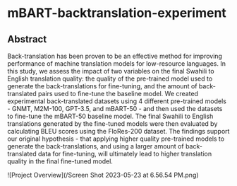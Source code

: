 # mBART-backtranslation-experiment

## Abstract
Back-translation has been proven to be an effective method for improving performance of machine translation models for low-resource languages. In this study, we assess the impact of two variables on the final Swahili to English translation quality: the quality of the pre-trained model used to generate the back-translations for fine-tuning, and the amount of back-translated pairs used to fine-tune the baseline model. We created experimental back-translated datasets using 4 different pre-trained models - GNMT, M2M-100, GPT-3.5, and mBART-50 - and then used the datasets to fine-tune the mBART-50 baseline model. The final Swahili to English translations generated by the fine-tuned models were then evaluated by calculating BLEU scores using the FloRes-200 dataset. The findings support our original hypothesis - that applying higher quality pre-trained models to generate the back-translations, and using a larger amount of back-translated data for fine-tuning, will ultimately lead to higher translation quality in the final fine-tuned model.

![Project Overview](/Screen Shot 2023-05-23 at 6.56.54 PM.png)
